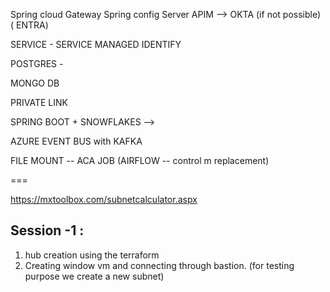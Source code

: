 Spring cloud Gateway
Spring config Server
APIM --> OKTA (if not possible) ( ENTRA)

SERVICE - SERVICE MANAGED IDENTIFY

POSTGRES - 

MONGO DB

PRIVATE LINK

SPRING BOOT + SNOWFLAKES -->

AZURE EVENT BUS with KAFKA

FILE MOUNT -- ACA JOB (AIRFLOW -- control m replacement)

===

https://mxtoolbox.com/subnetcalculator.aspx

###
Session -1 :
----

1) hub creation using the terraform
2) Creating window vm and connecting through bastion. (for testing purpose we create a new subnet)


